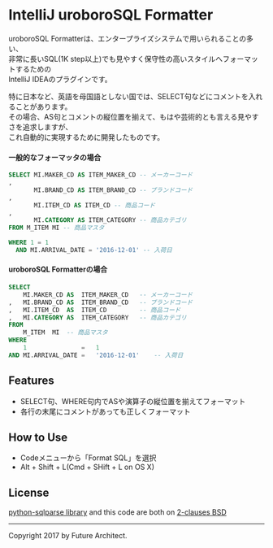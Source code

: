 IntelliJ uroboroSQL Formatter
=============================

uroboroSQL Formatterは、エンタープライズシステムで用いられることの多い、  
非常に長いSQL(1K step以上)でも見やすく保守性の高いスタイルへフォーマットするための  
IntelliJ IDEAのプラグインです。

特に日本など、英語を母国語としない国では、SELECT句などにコメントを入れることがあります。  
その場合、AS句とコメントの縦位置を揃えて、もはや芸術的とも言える見やすさを追求しますが、  
これ自動的に実現するために開発したものです。

#### 一般的なフォーマッタの場合

```sql
SELECT MI.MAKER_CD AS ITEM_MAKER_CD -- メーカーコード
,
       MI.BRAND_CD AS ITEM_BRAND_CD -- ブランドコード
,
       MI.ITEM_CD AS ITEM_CD -- 商品コード
,
       MI.CATEGORY AS ITEM_CATEGORY -- 商品カテゴリ
FROM M_ITEM MI -- 商品マスタ

WHERE 1 = 1
  AND MI.ARRIVAL_DATE = '2016-12-01' -- 入荷日
```

#### uroboroSQL Formatterの場合

```sql
SELECT
    MI.MAKER_CD AS  ITEM_MAKER_CD   -- メーカーコード
,   MI.BRAND_CD AS  ITEM_BRAND_CD   -- ブランドコード
,   MI.ITEM_CD  AS  ITEM_CD         -- 商品コード
,   MI.CATEGORY AS  ITEM_CATEGORY   -- 商品カテゴリ
FROM
    M_ITEM  MI  -- 商品マスタ
WHERE
    1               =   1
AND MI.ARRIVAL_DATE =   '2016-12-01'    -- 入荷日

```

Features
--------

-	SELECT句、WHERE句内でASや演算子の縦位置を揃えてフォーマット
-	各行の末尾にコメントがあっても正しくフォーマット

How to Use
----------

-	Codeメニューから「Format SQL」を選択
-	Alt + Shift + L(Cmd + SHift + L on OS X)

License
-------

[python-sqlparse library](https://github.com/andialbrecht/sqlparse) and this code are both on [2-clauses BSD](http://www.opensource.org/licenses/bsd-license.php)

---

Copyright 2017 by Future Architect.
